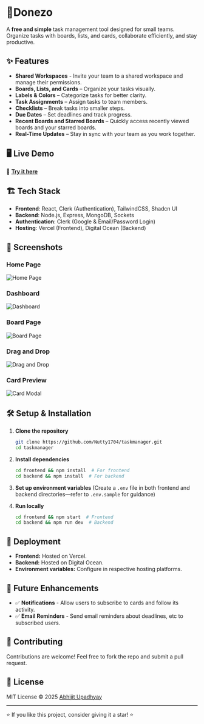 
# 🚀Donezo

A **free and simple** task management tool designed for small teams. Organize tasks with boards, lists, and cards, collaborate efficiently, and stay productive.

## ✨ Features

-   **Shared Workspaces** - Invite your team to a shared workspace and manage their permissions.
-   **Boards, Lists, and Cards** – Organize your tasks visually.
-   **Labels & Colors** – Categorize tasks for better clarity.
-   **Task Assignments** – Assign tasks to team members.
-   **Checklists** – Break tasks into smaller steps.
-   **Due Dates** – Set deadlines and track progress.
-   **Recent Boards and Starred Boards** – Quickly access recently viewed boards and your starred boards.
-   **Real-Time Updates** – Stay in sync with your team as you work together.

## 🖥️ Live Demo

🚀 **[Try it here](https://donezo.me)**

## 🏗️ Tech Stack

-   **Frontend**: React, Clerk (Authentication), TailwindCSS, Shadcn UI
-   **Backend**: Node.js, Express, MongoDB, Sockets
-   **Authentication**: Clerk (Google & Email/Password Login)
-   **Hosting**: Vercel (Frontend), Digital Ocean (Backend)

## 📸 Screenshots

### Home Page

![Home Page](https://imgur.com/g5ODKek.png)

### Dashboard
![Dashboard](https://imgur.com/oV1HG4Q.png)

### Board Page
![Board Page](https://imgur.com/a8Yywas.png)

### Drag and Drop
![Drag and Drop](https://imgur.com/fU8gdSA.png)

### Card Preview
![Card Modal](https://imgur.com/EAnZRjH.png)

## 🛠️ Setup & Installation

1.  **Clone the repository**
    
    ```sh
    git clone https://github.com/Nutty1704/taskmanager.git
    cd taskmanager
    ```
    
2.  **Install dependencies**
    
    ```sh
    cd frontend && npm install  # For frontend
    cd backend && npm install  # For backend
    ```
    
3.  **Set up environment variables** (Create a `.env` file in both frontend and backend directories—refer to `.env.sample` for guidance)
4.  **Run locally**
    
    ```sh
    cd frontend && npm start  # Frontend
    cd backend && npm run dev  # Backend
    ```
    

## 🚀 Deployment

-   **Frontend:** Hosted on Vercel.
-   **Backend:** Hosted on Digital Ocean.
-   **Environment variables:** Configure in respective hosting platforms.

## 🎯 Future Enhancements

-   ✅ **Notifications** - Allow users to subscribe to cards and follow its activity.
-   ✅ **Email Reminders** - Send email reminders about deadlines, etc to subscribed users.

## 🤝 Contributing

Contributions are welcome! Feel free to fork the repo and submit a pull request.

## 📜 License

MIT License © 2025 [Abhijit Upadhyay](https://github.com/Nutty1704)

----------

⭐ If you like this project, consider giving it a star! ⭐
